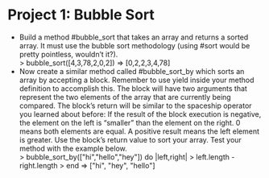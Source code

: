<h1>Project 1: Bubble Sort</h1>

<ul>
<li>
Build a method #bubble_sort that takes an array and returns a sorted array. It must use the bubble sort methodology (using #sort would be pretty pointless, wouldn’t it?).
</li>
> bubble_sort([4,3,78,2,0,2])
=> [0,2,2,3,4,78]

<li>
Now create a similar method called #bubble_sort_by which sorts an array by accepting a block. Remember to use yield inside your method definition to accomplish this. The block will have two arguments that represent the two elements of the array that are currently being compared. The block’s return will be similar to the spaceship operator you learned about before: If the result of the block execution is negative, the element on the left is “smaller” than the element on the right. 0 means both elements are equal. A positive result means the left element is greater. Use the block’s return value to sort your array. Test your method with the example below.
</li>
  > bubble_sort_by(["hi","hello","hey"]) do |left,right|
  >   left.length - right.length
  > end
  => ["hi", "hey", "hello"]
</ul>
